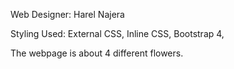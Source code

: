 Web Designer: Harel Najera


Styling Used: External CSS, Inline CSS, Bootstrap 4, 


The webpage is about 4 different flowers.
